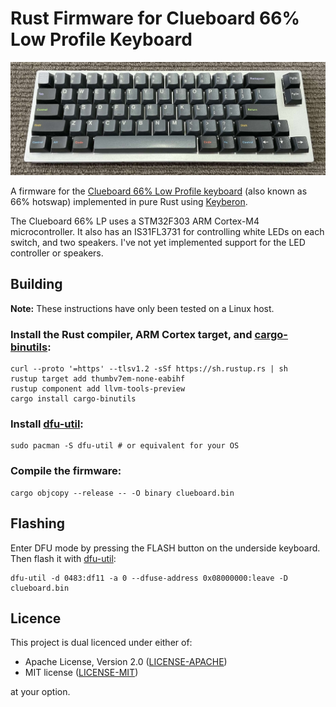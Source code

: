 Rust Firmware for Clueboard 66% Low Profile Keyboard
====================================================

![Photo of Clueboard 66% low profile keyboard](clueboard.jpg)

A firmware for the [Clueboard 66% Low Profile keyboard][clueboard] (also known
as 66% hotswap) implemented in pure Rust using [Keyberon].

The Clueboard 66% LP uses a STM32F303 ARM Cortex-M4 microcontroller. It also
has an IS31FL3731 for controlling white LEDs on each switch, and two speakers.
I've not yet implemented support for the LED controller or speakers.

## Building

**Note:** These instructions have only been tested on a Linux host.

### Install the Rust compiler, ARM Cortex target, and [cargo-binutils]:

    curl --proto '=https' --tlsv1.2 -sSf https://sh.rustup.rs | sh
    rustup target add thumbv7em-none-eabihf
    rustup component add llvm-tools-preview
    cargo install cargo-binutils

### Install [dfu-util]:

    sudo pacman -S dfu-util # or equivalent for your OS

### Compile the firmware:

    cargo objcopy --release -- -O binary clueboard.bin

## Flashing

Enter DFU mode by pressing the FLASH button on the underside keyboard. Then
flash it with [dfu-util]:

    dfu-util -d 0483:df11 -a 0 --dfuse-address 0x08000000:leave -D clueboard.bin

Licence
-------

This project is dual licenced under either of:

- Apache License, Version 2.0 ([LICENSE-APACHE](https://github.com/wezm/clueboard-rust-firmware/blob/master/LICENSE-APACHE))
- MIT license ([LICENSE-MIT](https://github.com/wezm/clueboard-rust-firmware/blob/master/LICENSE-MIT))

at your option.

[Keyberon]: https://github.com/TeXitoi/keyberon
[clueboard]: https://clueboard.co/clueboard-66-low-profile
[dfu-util]: http://dfu-util.sourceforge.net/
[cargo-binutils]: https://lib.rs/crates/cargo-binutils
